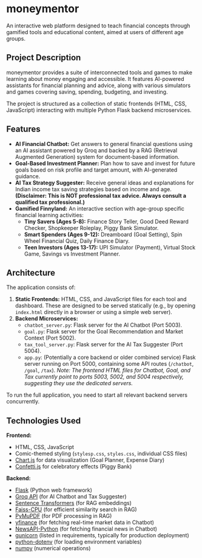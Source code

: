 # moneymentor

An interactive web platform designed to teach financial concepts through gamified tools and educational content, aimed at users of different age groups.

## Project Description

moneymentor provides a suite of interconnected tools and games to make learning about money engaging and accessible. It features AI-powered assistants for financial planning and advice, along with various simulators and games covering saving, spending, budgeting, and investing.

The project is structured as a collection of static frontends (HTML, CSS, JavaScript) interacting with multiple Python Flask backend microservices.

## Features

*   **AI Financial Chatbot:** Get answers to general financial questions using an AI assistant powered by Groq and backed by a RAG (Retrieval Augmented Generation) system for document-based information.
*   **Goal-Based Investment Planner:** Plan how to save and invest for future goals based on risk profile and target amount, with AI-generated guidance.
*   **AI Tax Strategy Suggester:** Receive general ideas and explanations for Indian income tax saving strategies based on income and age. **(Disclaimer: This is NOT professional tax advice. Always consult a qualified tax professional.)**
*   **Gamified Finnyland:** An interactive section with age-group specific financial learning activities:
    *   **Tiny Savers (Ages 5-8):** Finance Story Teller, Good Deed Reward Checker, Shopkeeper Roleplay, Piggy Bank Simulator.
    *   **Smart Spenders (Ages 9-12):** Dreamboard (Goal Setting), Spin Wheel Financial Quiz, Daily Finance Diary.
    *   **Teen Investors (Ages 13-17):** UPI Simulator (Payment), Virtual Stock Game, Savings vs Investment Planner.

## Architecture

The application consists of:

1.  **Static Frontends:** HTML, CSS, and JavaScript files for each tool and dashboard. These are designed to be served statically (e.g., by opening `index.html` directly in a browser or using a simple web server).
2.  **Backend Microservices:**
    *   `chatbot_server.py`: Flask server for the AI Chatbot (Port 5003).
    *   `goal.py`: Flask server for the Goal Recommendation and Market Context (Port 5002).
    *   `tax_tool_server.py`: Flask server for the AI Tax Suggester (Port 5004).
    *   `app.py`: (Potentially a core backend or older combined service) Flask server running on Port 5000, containing some API routes (`/chatbot`, `/goal`, `/tax`). *Note: The frontend HTML files for Chatbot, Goal, and Tax currently point to ports 5003, 5002, and 5004 respectively, suggesting they use the dedicated servers.*

To run the full application, you need to start all relevant backend servers concurrently.

## Technologies Used

**Frontend:**

*   HTML, CSS, JavaScript
*   Comic-themed styling (`stylesp.css`, `styles.css`, individual CSS files)
*   [Chart.js](https://www.chartjs.org/) for data visualization (Goal Planner, Expense Diary)
*   [Confetti.js](https://www.npmjs.com/package/canvas-confetti) for celebratory effects (Piggy Bank)

**Backend:**

*   [Flask](https://flask.palletsprojects.com/) (Python web framework)
*   [Groq API](https://groq.com/) (for AI Chatbot and Tax Suggester)
*   [Sentence Transformers](https://www.sbert.net/) (for RAG embeddings)
*   [Faiss-CPU](https://github.com/facebookresearch/faiss) (for efficient similarity search in RAG)
*   [PyMuPDF](https://pymupdf.readthedocs.io/) (for PDF processing in RAG)
*   [yfinance](https://pypi.org/project/yfinance/) (for fetching real-time market data in Chatbot)
*   [NewsAPI-Python](https://github.com/mattlisari/newsapi-python) (for fetching financial news in Chatbot)
*   [gunicorn](https://gunicorn.org/) (listed in requirements, typically for production deployment)
*   [python-dotenv](https://pypi.org/project/python-dotenv/) (for loading environment variables)
*   [numpy](https://numpy.org/) (numerical operations)
